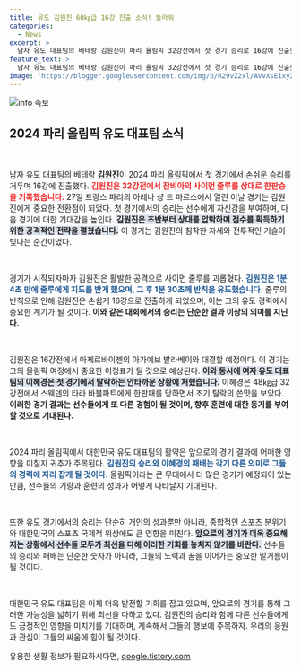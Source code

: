 ```yaml
---
title: 유도 김원진 60㎏급 16강 진출 소식! 놀라워!
categories:
  - News
excerpt: >
  남자 유도 대표팀의 베테랑 김원진이 파리 올림픽 32강전에서 첫 경기 승리로 16강에 진출했습니다! 반칙패를 이끌어낸 김원진, 다음 경기는 아제르바이젠의 발라베이와의 대결!
feature_text: >
  남자 유도 대표팀의 베테랑 김원진이 파리 올림픽 32강전에서 첫 경기 승리로 16강에 진출했습니다! 반칙패를 이끌어낸 김원진, 다음 경기는 아제르바이젠의 발라베이와의 대결!
image: 'https://blogger.googleusercontent.com/img/b/R29vZ2xl/AVvXsEixyZcFfHzMRdzZMjFBmAUKJYCLCGyLL1o632UiGVXcaFdKo_bkvkuCioo0uUKlGfBVcT3P84aROyZIXSBEx3Aw5nCQ3pTgDom1WDC4m8eifvWiAmWEEVb4x6G_l8C0QH225ldMjyaFvpxGEBGNO37VmDTDMHGhJPq73UglMfDca1-0aw/s1600/blogspot.png'
---
```


<p><img src="https://blogger.googleusercontent.com/img/b/R29vZ2xl/AVvXsEixyZcFfHzMRdzZMjFBmAUKJYCLCGyLL1o632UiGVXcaFdKo_bkvkuCioo0uUKlGfBVcT3P84aROyZIXSBEx3Aw5nCQ3pTgDom1WDC4m8eifvWiAmWEEVb4x6G_l8C0QH225ldMjyaFvpxGEBGNO37VmDTDMHGhJPq73UglMfDca1-0aw/s1600/blogspot.png" alt="info 속보" /></p>

<h2 data-ke-size="size26">2024 파리 올림픽 유도 대표팀 소식</h2>

<p data-ke-size="size16">&nbsp;</p>

<p>남자 유도 대표팀의 베테랑 <b>김원진</b>이 2024 파리 올림픽에서 첫 경기에서 손쉬운 승리를 거두며 16강에 진출했다. <b><span style="color: #ee2323;">김원진은 32강전에서 잠비아의 사이먼 줄루를 상대로 한판승을 기록했습니다.</span></b> 27일 프랑스 파리의 아레나 샹 드 마르스에서 열린 이날 경기는 김원진에게 중요한 전환점이 되었다. 첫 경기에서의 승리는 선수에게 자신감을 부여하며, 다음 경기에 대한 기대감을 높인다. <b><span style="background-color: #21538527;">김원진은 초반부터 상대를 압박하며 점수를 획득하기 위한 공격적인 전략을 펼쳤습니다.</span></b>  이 경기는 김원진의 침착한 자세와 전투적인 기술이 빛나는 순간이었다.</p>

<p data-ke-size="size16">&nbsp;</p>

<p>경기가 시작되자마자 김원진은 활발한 공격으로 사이먼 줄루를 괴롭혔다. <b><span style="color: #1a5490;">김원진은 1분 4초 만에 줄루에게 지도를 받게 했으며, 그 후 1분 30초께 반칙을 유도했습니다.</span></b> 줄루의 반칙으로 인해 김원진은 손쉽게 16강으로 진출하게 되었으며, 이는 그의 유도 경력에서 중요한 계기가 될 것이다. <b>이와 같은 대회에서의 승리는 단순한 결과 이상의 의미를 지닌다.</b></p>

<p data-ke-size="size16">&nbsp;</p>

<p>김원진은 16강전에서 아제르바이젠의 아가예브 발라베이와 대결할 예정이다. 이 경기는 그의 올림픽 여정에서 중요한 이정표가 될 것으로 예상된다. <b><span style="background-color: #21538527;">이와 동시에 여자 유도 대표팀의 이혜경은 첫 경기에서 탈락하는 안타까운 상황에 처했습니다.</span></b> 이혜경은 48㎏급 32강전에서 스웨덴의 타라 바불파트에게 한판패를 당하면서 조기 탈락의 쓴맛을 보았다. <b>이러한 경기 결과는 선수들에게 또 다른 경험이 될 것이며, 향후 훈련에 대한 동기를 부여할 것으로 기대된다.</b></p>

<p data-ke-size="size16">&nbsp;</p>

<p>2024 파리 올림픽에서 대한민국 유도 대표팀의 활약은 앞으로의 경기 결과에 어떠한 영향을 미칠지 귀추가 주목된다. <b><span style="color: #1a5490;">김원진의 승리와 이혜경의 패배는 각기 다른 의미로 그들의 경력에 자리 잡게 될 것이다.</span></b> 올림픽이라는 큰 무대에서 더 많은 경기가 예정되어 있는 만큼, 선수들의 기량과 훈련의 성과가 어떻게 나타날지 기대된다. </p>

<p data-ke-size="size16">&nbsp;</p>

<p>또한 유도 경기에서의 승리는 단순히 개인의 성과뿐만 아니라, 종합적인 스포츠 분위기와 대한민국의 스포츠 국제적 위상에도 큰 영향을 미친다. <b><span style="background-color: #21538527;">앞으로의 경기가 더욱 중요해지는 상황에서 선수들 모두가 최선을 다해 이러한 기회를 놓치지 않기를 바란다.</span></b> 선수들의 승리와 패배는 단순한 숫자가 아니라, 그들의 노력과 꿈을 이어가는 중요한 밑거름이 될 것이다.</p>

<p data-ke-size="size16">&nbsp;</p>

<p>대한민국 유도 대표팀은 이제 더욱 발전할 기회를 잡고 있으며, 앞으로의 경기를 통해 그러한 가능성을 넓히기 위해 최선을 다하고 있다. 김원진의 승리와 함께 다른 선수들에게도 긍정적인 영향을 미치기를 기대하며, 계속해서 그들의 행보에 주목하자. 우리의 응원과 관심이 그들의 싸움에 힘이 될 것이다.</p>
유용한 생활 정보가 필요하시다면, <a href="https://qoogle.tistory.com" rel="dofollow">qoogle.tistory.com</a>


